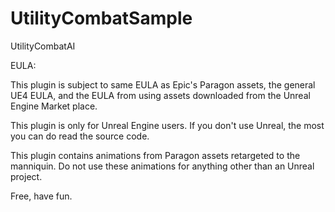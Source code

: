 # UtilityCombatSample
UtilityCombatAI

EULA:

This plugin is subject to same EULA as Epic's Paragon assets, the general UE4 EULA, and the EULA from using assets downloaded from the Unreal Engine Market place.

This plugin is only for Unreal Engine users. If you don't use Unreal, the most you can do read the source code. 

This plugin contains animations from Paragon assets retargeted to the manniquin. Do not use these animations for anything other than an Unreal project. 

Free, have fun.